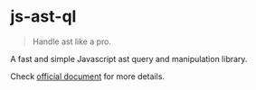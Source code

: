 # js-ast-ql

> Handle ast like a pro.

A fast and simple Javascript ast query and manipulation library.

Check [official document](sun0day.github.io/svg-sketchy/) for more details.
